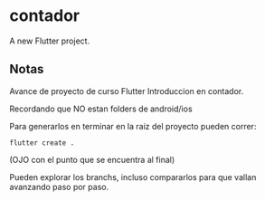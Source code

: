 # contador

A new Flutter project.

## Notas

Avance de proyecto de curso Flutter Introduccion en contador.

Recordando que NO estan folders de android/ios

Para generarlos en terminar en la raiz del proyecto pueden correr:

`flutter create .`

(OJO con el punto que se encuentra al final)

Pueden explorar los branchs, incluso compararlos para que vallan avanzando paso por paso.